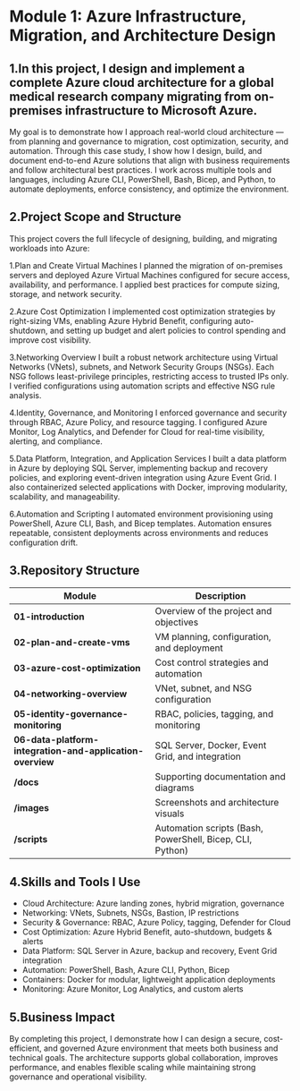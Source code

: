 # Module 1: Azure Infrastructure, Migration, and Architecture Design

## 1.In this project, I design and implement a complete Azure cloud architecture for a global medical research company migrating from on-premises infrastructure to Microsoft Azure.
My goal is to demonstrate how I approach real-world cloud architecture — from planning and governance to migration, cost optimization, security, and automation.
Through this case study, I show how I design, build, and document end-to-end Azure solutions that align with business requirements and follow architectural best practices. I work across multiple tools and languages, including Azure CLI, PowerShell, Bash, Bicep, and Python, to automate deployments, enforce consistency, and optimize the environment.


## 2.Project Scope and Structure

This project covers the full lifecycle of designing, building, and migrating workloads into Azure:

1.Plan and Create Virtual Machines
I planned the migration of on-premises servers and deployed Azure Virtual Machines configured for secure access, availability, and performance. I applied best practices for compute sizing, storage, and network security.

2.Azure Cost Optimization
I implemented cost optimization strategies by right-sizing VMs, enabling Azure Hybrid Benefit, configuring auto-shutdown, and setting up budget and alert policies to control spending and improve cost visibility.

3.Networking Overview
I built a robust network architecture using Virtual Networks (VNets), subnets, and Network Security Groups (NSGs). Each NSG follows least-privilege principles, restricting access to trusted IPs only. I verified configurations using automation scripts and effective NSG rule analysis.

4.Identity, Governance, and Monitoring
I enforced governance and security through RBAC, Azure Policy, and resource tagging. I configured Azure Monitor, Log Analytics, and Defender for Cloud for real-time visibility, alerting, and compliance.

5.Data Platform, Integration, and Application Services
I built a data platform in Azure by deploying SQL Server, implementing backup and recovery policies, and exploring event-driven integration using Azure Event Grid. I also containerized selected applications with Docker, improving modularity, scalability, and manageability.

6.Automation and Scripting
I automated environment provisioning using PowerShell, Azure CLI, Bash, and Bicep templates. Automation ensures repeatable, consistent deployments across environments and reduces configuration drift.

## 3.Repository Structure
| Module                                                    | Description                                               |
| --------------------------------------------------------- | --------------------------------------------------------- |
| **01-introduction**                                       | Overview of the project and objectives                    |
| **02-plan-and-create-vms**                                | VM planning, configuration, and deployment                |
| **03-azure-cost-optimization**                            | Cost control strategies and automation                    |
| **04-networking-overview**                                | VNet, subnet, and NSG configuration                       |
| **05-identity-governance-monitoring**                     | RBAC, policies, tagging, and monitoring                   |
| **06-data-platform-integration-and-application-overview** | SQL Server, Docker, Event Grid, and integration           |
| **/docs**                                                 | Supporting documentation and diagrams                     |
| **/images**                                               | Screenshots and architecture visuals                      |
| **/scripts**                                              | Automation scripts (Bash, PowerShell, Bicep, CLI, Python) |

## 4.Skills and Tools I Use

- Cloud Architecture: Azure landing zones, hybrid migration, governance
- Networking: VNets, Subnets, NSGs, Bastion, IP restrictions
- Security & Governance: RBAC, Azure Policy, tagging, Defender for Cloud
- Cost Optimization: Azure Hybrid Benefit, auto-shutdown, budgets & alerts
- Data Platform: SQL Server in Azure, backup and recovery, Event Grid integration
- Automation: PowerShell, Bash, Azure CLI, Python, Bicep
- Containers: Docker for modular, lightweight application deployments
- Monitoring: Azure Monitor, Log Analytics, and custom alerts

## 5.Business Impact

By completing this project, I demonstrate how I can design a secure, cost-efficient, and governed Azure environment that meets both business and technical goals.
The architecture supports global collaboration, improves performance, and enables flexible scaling while maintaining strong governance and operational visibility.


